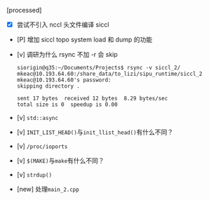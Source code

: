 [processed]

* [x] 尝试不引入 nccl 头文件编译 siccl

* [P] 增加 siccl topo system load 和 dump 的功能

* [v] 调研为什么 rsync 不加 -r 会 skip

    ```
    siorigin@q35:~/Documents/Projects$ rsync -v siccl_2/ mkeac@10.193.64.60:/share_data/to_lizi/sipu_runtime/siccl_2
    mkeac@10.193.64.60's password: 
    skipping directory .

    sent 17 bytes  received 12 bytes  8.29 bytes/sec
    total size is 0  speedup is 0.00
    ```

* [v] `std::async`

* [v] `INIT_LIST_HEAD()`与`init_llist_head()`有什么不同？

* [v] `/proc/ioports`

* [v] `$(MAKE)`与`make`有什么不同？

* [v] `strdup()`

* [new] 处理`main_2.cpp`